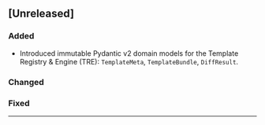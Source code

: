 ## [Unreleased]

### Added
- Introduced immutable Pydantic v2 domain models for the Template Registry & Engine (TRE): `TemplateMeta`, `TemplateBundle`, `DiffResult`.

### Changed

### Fixed

--- 
